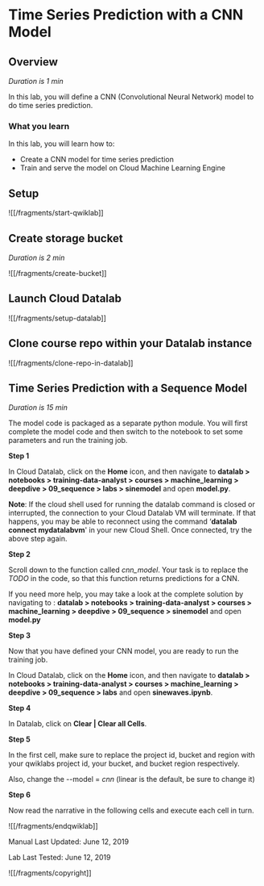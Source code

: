 # Time Series Prediction with a CNN Model


## Overview

*Duration is 1 min*


In this lab, you will define a CNN (Convolutional Neural Network) model to do time series prediction.

### __What you learn__

In this lab, you will learn how to:

* Create a CNN model for time series prediction
* Train and serve the model on Cloud Machine Learning Engine


## Setup



![[/fragments/start-qwiklab]]

## Create storage bucket

*Duration is 2 min*


![[/fragments/create-bucket]]


## Launch Cloud Datalab


![[/fragments/setup-datalab]]


## Clone course repo within your Datalab instance


![[/fragments/clone-repo-in-datalab]]


## Time Series Prediction with a Sequence Model

*Duration is 15 min*


The model code is packaged as a separate python module. You will first complete the model code and then switch to the notebook to set some parameters and run the training job.

__Step 1__

In Cloud Datalab, click on the __Home__ icon, and then navigate to __datalab \> notebooks \> training-data-analyst \> courses \> machine\_learning \> deepdive \> 09\_sequence \> labs \> sinemodel__ and open __model.py__.

<aside class="warning"><p><strong>Note</strong>: If the cloud shell used for running the datalab command is closed or interrupted, the connection to your Cloud Datalab VM will terminate. If that happens, you may be able to reconnect using the command ‘<strong>datalab connect mydatalabvm</strong>&#39; in your new Cloud Shell. Once connected, try the above step again.</p>
</aside>

__Step 2__

Scroll down to the function called *cnn_model*. Your task is to replace the *TODO* in the code, so that this function returns predictions for a CNN.

If you need more help, you may take a look at the complete solution by navigating to : __datalab \> notebooks \> training-data-analyst \> courses \> machine\_learning \> deepdive \> 09\_sequence \> sinemodel__ and open __model.py__

__Step 3__

Now that you have defined your CNN model, you are ready to run the training job.

In Cloud Datalab, click on the __Home__ icon, and then navigate to __datalab \> notebooks \> training-data-analyst \> courses \> machine\_learning \> deepdive \> 09\_sequence \> labs__ and open __sinewaves.ipynb__.

__Step 4__

In Datalab, click on __Clear | Clear all Cells__.

__Step 5__

In the first cell, make sure to replace the project id, bucket and region with your qwiklabs project id, your bucket, and bucket region respectively.

Also, change the --model = *cnn*  (linear is the default, be sure to change it)

__Step 6__

Now read the narrative in the following cells and execute each cell in turn.

![[/fragments/endqwiklab]]

Manual Last Updated: June 12, 2019

Lab Last Tested: June 12, 2019

![[/fragments/copyright]]
